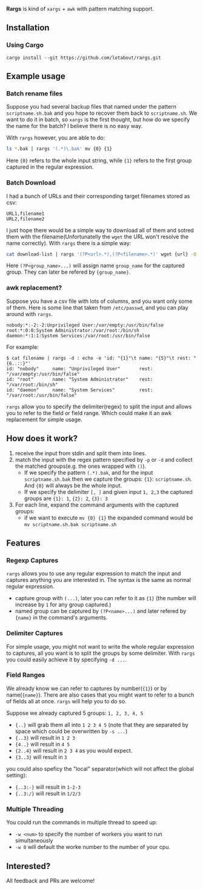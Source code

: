 **Rargs** is kind of `xargs` + `awk` with pattern matching support.

## Installation

### Using Cargo

```
cargo install --git https://github.com/lotabout/rargs.git
```

## Example usage

### Batch rename files

Suppose you had several backup files that named under the pattern
`scriptname.sh.bak` and you hope to recover them back to `scriptname.sh`.  We
want to do it in batch, so `xargs` is the first thought, but how do we specify
the name for the batch? I believe there is no easy way.

With `rargs` however, you are able to do:

```sh
ls *.bak | rargs '(.*)\.bak' mv {0} {1}
```

Here `{0}` refers to the whole input string, while `{1}` refers to the first
group captured in the regular expression.

### Batch Download

I had a bunch of URLs and their corresponding target filenames stored as csv:

```
URL1,filename1
URL2,filename2
```

I just hope there would be a simple way to download all of them and sotred
them with the filename(Unfortunatelly the `wget` the URL won't resolve the
name correctly). With `rargs` there is a simple way:

```sh
cat download-list | rargs '(?P<url>.*),(?P<filename>.*)' wget {url} -O {filename}
```

Here `(?P<group_name>...)` will assign name `group_name` for the captured
group. They can later be refered by `{group_name}`.

### awk replacement?

Suppose you have a csv file with lots of columns, and you want only some of
them. Here is some line that taken from `/etc/passwd`, and you can play around
with `rargs`.

```
nobody:*:-2:-2:Unprivileged User:/var/empty:/usr/bin/false
root:*:0:0:System Administrator:/var/root:/bin/sh
daemon:*:1:1:System Services:/var/root:/usr/bin/false
```

For example:

```
$ cat filename | rargs -d : echo -e 'id: "{1}"\t name: "{5}"\t rest: "{6..::}"'
id: "nobody"     name: "Unprivileged User"       rest: "/var/empty:/usr/bin/false"
id: "root"       name: "System Administrator"    rest: "/var/root:/bin/sh"
id: "daemon"     name: "System Services"         rest: "/var/root:/usr/bin/false"
```

`rargs` allow you to specify the delimiter(regex) to split the input and
allows you to refer to the field or field range. Which could make it an awk
replacement for simple usage.

## How does it work?

1. receive the input from stdin and split them into lines.
2. match the input with the regex pattern specified by `-p` or `-d` and
   collect the matched groups(e.g. the ones wrapped with `()`).
    - If we specify the pattern `(.*).bak`, and for the input
      `scriptname.sh.bak` then we capture the groups: `{1}`: `scriptname.sh`.
      And `{0}` will always be the whole input.
    - If we specify the delimiter `[, ]` and given input `1, 2,3`
      the captured groups are `{1}: 1`, `{2}: 2`, `{3}: 3`
3. For each line, expand the command arguments with the captured groups:
    - if we want to execute `mv {0} {1}` the expanded command would be `mv scriptname.sh.bak scriptname.sh`

## Features

### Regexp Captures

`rargs` allows you to use any regular expression to match the input and
captures anything you are interested in. The syntax is the same as normal
regular expression.

- capture group with `(...)`, later you can refer to it as `{1}` (the number
    will increase by `1` for any group captured.)
- named group can be captured by `(?P<name>...)` and later refered by
    `{name}` in the command's arguments.

### Delimiter Captures

For simple usage, you might not want to write the whole regular expression to
captures, all you want is to split the groups by some delimiter. With `rargs`
you could easily achieve it by specifying `-d ...`.

### Field Ranges

We already know we can refer to captures by number(`{1}`) or by
name(`{name}`). There are also cases that you might want to refer to a bunch
of fields all at once. `rargs` will help you to do so.

Suppose we already captured 5 groups: `1, 2, 3, 4, 5`

- `{..}` will grab them all into `1 2 3 4 5` (note that they are separated by
    space which could be overwritten by `-s ...`)
- `{..3}` will result in `1 2 3`
- `{4..}` will result in `4 5`
- `{2..4}` will result in `2 3 4` as you would expect.
- `{3..3}` will result in `3`

you could also speficy the "local" separator(which will not affect the global
setting):
- `{..3:-}` will result in `1-2-3`
- `{..3:/}` will result in `1/2/3`

### Multiple Threading

You could run the commands in multiple thread to speed up:

- `-w <num>` to specify the number of workers you want to run simultaneously
- `-w 0` will default the worke number to the number of your cpu.

## Interested?

All feedback and PRs are welcome!
